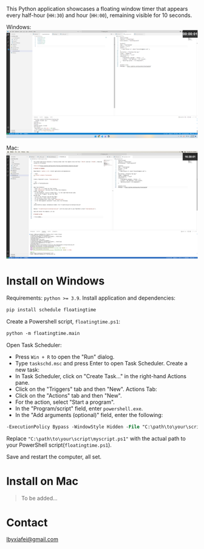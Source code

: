 
This Python application showcases a floating window timer that appears every half-hour (`HH:30`) and hour (`HH:00`), remaining visible for 10 seconds.

Windows:
![Windows](https://github.com/lbyxiafei/floating_time/blob/main/img/overview.png)

Mac:
![Mac](https://github.com/lbyxiafei/floating_time/blob/main/img/overview_mac.jpg)


# Install on Windows

Requirements: `python >= 3.9`. Install application and dependencies:

```bash
pip install schedule floatingtime
```

Create a Powershell script, `floatingtime.ps1`:

```ps
python -m floatingtime.main
```

Open Task Scheduler:
- Press `Win + R` to open the "Run" dialog.
- Type `taskschd.msc` and press Enter to open Task Scheduler.
Create a new task:
- In Task Scheduler, click on "Create Task..." in the right-hand Actions pane.
- Click on the "Triggers" tab and then "New".
Actions Tab:
- Click on the "Actions" tab and then "New".
- For the action, select "Start a program".
- In the "Program/script" field, enter `powershell.exe`.
- In the "Add arguments (optional)" field, enter the following:

```ps
-ExecutionPolicy Bypass -WindowStyle Hidden -File "C:\path\to\your\script\myscript.ps1"
```

Replace `"C:\path\to\your\script\myscript.ps1"` with the actual path to your PowerShell script(`floatingtime.ps1`).

Save and restart the computer, all set.

# Install on Mac

> To be added...

# Contact

lbyxiafei@gmail.com